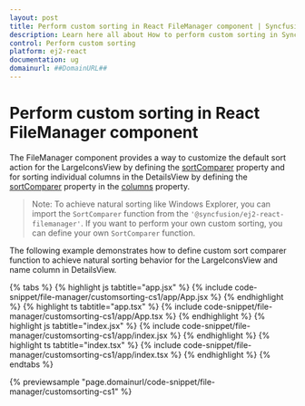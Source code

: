 ```yaml
---
layout: post
title: Perform custom sorting in React FileManager component | Syncfusion
description: Learn here all about How to perform custom sorting in Syncfusion React FileManager component of Syncfusion Essential JS 2 and more.
control: Perform custom sorting 
platform: ej2-react
documentation: ug
domainurl: ##DomainURL##
---
```


# Perform custom sorting in React FileManager component

The FileManager component provides a way to customize the default sort action for the LargeIconsView by defining the [sortComparer](https://ej2.syncfusion.com/react/documentation/api/file-manager#sortcomparer) property and for sorting individual columns in the DetailsView by defining the [sortComparer](https://ej2.syncfusion.com/react/documentation/api/file-manager/column/#sortcomparer) property in the [columns](https://ej2.syncfusion.com/react/documentation/api/file-manager/column/) property.

>Note: To achieve natural sorting like Windows Explorer, you can import the `SortComparer` function from the `'@syncfusion/ej2-react-filemanager'`. If you want to perform your own custom sorting, you can define your own `SortComparer` function.

The following example demonstrates how to define custom sort comparer function to achieve natural sorting behavior for the LargeIconsView and name column in DetailsView.

{% tabs %}
{% highlight js tabtitle="app.jsx" %}
{% include code-snippet/file-manager/customsorting-cs1/app/App.jsx %}
{% endhighlight %}
{% highlight ts tabtitle="app.tsx" %}
{% include code-snippet/file-manager/customsorting-cs1/app/App.tsx %}
{% endhighlight %}
{% highlight js tabtitle="index.jsx" %}
{% include code-snippet/file-manager/customsorting-cs1/app/index.jsx %}
{% endhighlight %}
{% highlight ts tabtitle="index.tsx" %}
{% include code-snippet/file-manager/customsorting-cs1/app/index.tsx %}
{% endhighlight %}
{% endtabs %}

 {% previewsample "page.domainurl/code-snippet/file-manager/customsorting-cs1" %}